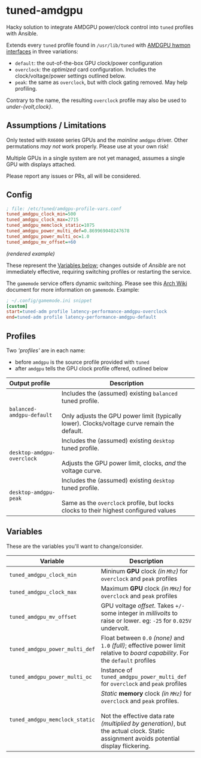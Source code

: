 # tuned-amdgpu

Hacky solution to integrate AMDGPU power/clock control into `tuned` profiles
with Ansible.

Extends every `tuned` profile found in `/usr/lib/tuned`
with [AMDGPU hwmon interfaces](https://docs.kernel.org/gpu/amdgpu/thermal.html) in three variations:

- `default`: the out-of-the-box GPU clock/power configuration
- `overclock`: the _optimized_ card configuration. Includes the clock/voltage/power settings outlined below.
- `peak`: the same as `overclock`, but with clock gating removed. May help profiling.

Contrary to the name, the resulting `overclock` profile may also be used to _under-{volt,clock}_.


## Assumptions / Limitations

Only tested with `RX6000` series GPUs and the _mainline_ `amdgpu` driver. Other permutations
_may not_ work properly. Please use at your own risk!

Multiple GPUs in a single system are not yet managed,
assumes a single GPU with displays attached.

Please report any issues or PRs, all will be considered.


## Config

```ini
; file: /etc/tuned/amdgpu-profile-vars.conf
tuned_amdgpu_clock_min=500
tuned_amdgpu_clock_max=2715
tuned_amdgpu_memclock_static=1075
tuned_amdgpu_power_multi_def=0.869969040247678
tuned_amdgpu_power_multi_oc=1.0
tuned_amdgpu_mv_offset=+60
```
_(rendered example)_

These represent the [Variables below](#Variables); changes outside of _Ansible_
are not immediately effective, requiring switching profiles or restarting the service.

The `gamemode` service offers dynamic switching. Please see this [Arch Wiki](https://wiki.archlinux.org/title/Gamemode) document
for more information on `gamemode`. Example:

```ini
; ~/.config/gamemode.ini snippet
[custom]
start=tuned-adm profile latency-performance-amdgpu-overclock
end=tuned-adm profile latency-performance-amdgpu-default
```

## Profiles

Two _'profiles'_ are in each name:

- before `amdgpu` is the source profile provided with `tuned`
- after `amdgpu` tells the GPU clock profile offered, outlined below

| Output profile | Description |
|:---|---|
| `balanced-amdgpu-default` | Includes the (assumed) existing `balanced` tuned profile.<br/><br/>Only adjusts the GPU power limit (typically lower).  Clocks/voltage curve remain the default. |
| `desktop-amdgpu-overclock` | Includes the (assumed) existing `desktop` tuned profile.<br/><br/>Adjusts the GPU power limit, clocks, _and_ the voltage curve. |
| `desktop-amdgpu-peak` | Includes the (assumed) existing `desktop` tuned profile.<br/><br/>Same as the `overclock` profile, but locks clocks to their highest configured values |


## Variables

These are the variables you'll want to change/consider.

| Variable               | Description |  
|------------------------|-------------|  
| `tuned_amdgpu_clock_min` | Mininum **GPU** clock _(in `Mhz`)_ for `overclock` and `peak` profiles |  
| `tuned_amdgpu_clock_max` | Maximum **GPU** clock _(in `MHz`)_ for `overclock` and `peak` profiles |  
| `tuned_amdgpu_mv_offset` | GPU voltage _offset_. Takes `+/-` some integer in _millivolts_ to raise or lower. eg: `-25` for `0.025V` undervolt. |  
| `tuned_amdgpu_power_multi_def` | Float between `0.0` _(none)_ and `1.0` _(full)_; effective power limit relative to _board capability_. For the `default` profiles |  
| `tuned_amdgpu_power_multi_oc` | Instance of `tuned_amdgpu_power_multi_def` for `overclock` and `peak` profiles |  
| `tuned_amdgpu_memclock_static` | _Static_ **memory** clock _(in `MHz`)_ for `overclock` and `peak` profiles.<br/><br/>Not the effective data rate _(multiplied by generation)_, but the actual clock. Static assignment avoids potential display flickering. |  
